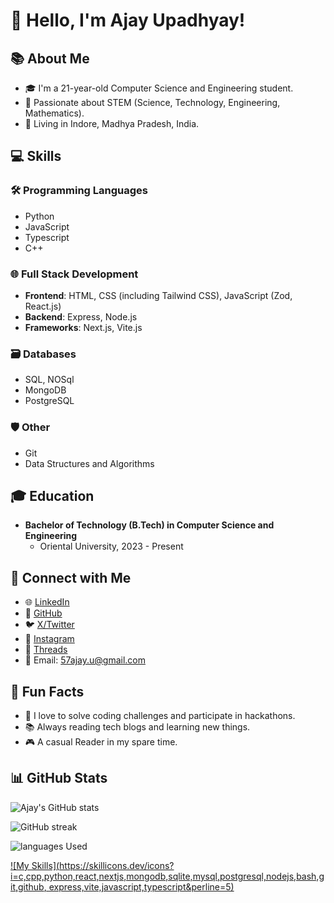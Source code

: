 # 👋 Hello, I'm Ajay Upadhyay!

## 📚 About Me

- 🎓 I'm a 21-year-old Computer Science and Engineering student.
- 🌱 Passionate about STEM (Science, Technology, Engineering, Mathematics).
- 📍 Living in Indore, Madhya Pradesh, India.

## 💻 Skills

### 🛠️ Programming Languages
- Python
- JavaScript
- Typescript
- C++

### 🌐 Full Stack Development
- **Frontend**: HTML, CSS (including Tailwind CSS), JavaScript (Zod, React.js)
- **Backend**: Express, Node.js
- **Frameworks**: Next.js, Vite.js

### 🗃️ Databases
- SQL, NOSql
- MongoDB
- PostgreSQL

### 🛡️ Other
- Git
- Data Structures and Algorithms

## 🎓 Education

- **Bachelor of Technology (B.Tech) in Computer Science and Engineering**
  - Oriental University, 2023 - Present

## 📱 Connect with Me

- 🌐 [LinkedIn](https://www.linkedin.com/in/upajay/)
- 💼 [GitHub](https://github.com/57ajay)
- 🐦 [X/Twitter](https://twitter.com/57ajy)
- 📸 [Instagram](https://www.instagram.com/57aja.y/)
- 💬 [Threads](https://www.threads.net/@57aja.y)
- 📧 Email: 57ajay.u@gmail.com

## 🚀 Fun Facts

- 🧠 I love to solve coding challenges and participate in hackathons.
- 📚 Always reading tech blogs and learning new things.
- 🎮 A casual Reader in my spare time.

## 📊 GitHub Stats

![Ajay's GitHub stats](https://github-readme-stats.vercel.app/api?username=57ajay&show_icons=true&theme=dark)

![GitHub streak](https://github-readme-streak-stats.herokuapp.com/?user=57ajay&theme=dark)

![languages Used](https://github-readme-stats.vercel.app/api/top-langs/?username=57ajay&layout=compact&theme=dark)

[![My Skills](https://skillicons.dev/icons?i=c,cpp,python,react,nextjs,mongodb,sqlite,mysql,postgresql,nodejs,bash,git,github, express,vite,javascript,typescript&perline=5)](https://skillicons.dev)